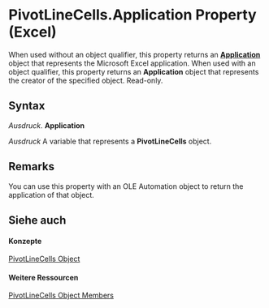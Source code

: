 
# PivotLineCells.Application Property (Excel)

When used without an object qualifier, this property returns an  **[Application](19b73597-5cf9-4f56-8227-b5211f657f6f.md)** object that represents the Microsoft Excel application. When used with an object qualifier, this property returns an **Application** object that represents the creator of the specified object. Read-only.


## Syntax

 _Ausdruck_. **Application**

 _Ausdruck_ A variable that represents a **PivotLineCells** object.


## Remarks

You can use this property with an OLE Automation object to return the application of that object.


## Siehe auch


#### Konzepte


[PivotLineCells Object](cfa51fcd-3384-4c75-3ae9-4a2c1d92a489.md)
#### Weitere Ressourcen


[PivotLineCells Object Members](http://msdn.microsoft.com/library/77db0767-34ff-6bb4-25e2-8a9361afe7f6%28Office.15%29.aspx)